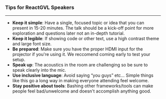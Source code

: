 
### Tips for ReactGVL Speakers

---

* **Keep it simple**: Have a single, focused topic or idea that you can present in 15-20 minutes. The talk should be a kick-off point for more exploration and questions later not an in-depth tutorial.
* **Keep it legible**: If showing code or other text, use a high contrast theme and large font size.
* **Be prepared**: Make sure you have the proper HDMI input for the projector if you're using it. We reccomend coming early to test your setup.
* **Speak up**: The acoustics in the room are challenging so be sure to speak clearly into the mic.
* **Use inclusive language**: Avoid saying “you guys” etc… Simple things like this go a long way in making everyone attending feel welcome.
* **Stay positive about tools**: Bashing other frameworks/tools can make people feel bad/unwelcome and doesn't accomplish anything good.